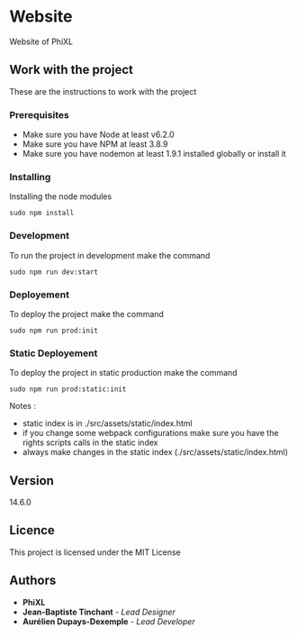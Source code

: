 # Website
Website of PhiXL

## Work with the project
These are the instructions to work with the project

### Prerequisites

- Make sure you have Node at least v6.2.0
- Make sure you have NPM at least 3.8.9
- Make sure you have nodemon at least 1.9.1 installed globally or install it

### Installing
Installing the node modules

```
sudo npm install
```

### Development
To run the project in development make the command

```
sudo npm run dev:start
```

### Deployement
To deploy the project make the command

```
sudo npm run prod:init
```

### Static Deployement
To deploy the project in static production make the command

```
sudo npm run prod:static:init
```

Notes :
* static index is in ./src/assets/static/index.html
* if you change some webpack configurations make sure you have the rights scripts calls in the static index
* always make changes in the static index (./src/assets/static/index.html)

## Version
14.6.0

## Licence
This project is licensed under the MIT License

## Authors
* **PhiXL**
* **Jean-Baptiste Tinchant** - *Lead Designer*
* **Aurélien Dupays-Dexemple** - *Lead Developer*
